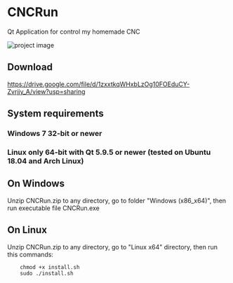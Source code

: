 # CNCRun
Qt Application for control my homemade CNC

![project image](https://github.com/vladislick/cnc_run_qt/raw/master/images/general.png)

## Download
https://drive.google.com/file/d/1zxxtkqWHxbLzOg10FOEduCY-Zvrjjy_A/view?usp=sharing

## System requirements
### Windows 7 32-bit or newer
### Linux only 64-bit with Qt 5.9.5 or newer (tested on Ubuntu 18.04 and Arch Linux)

## On Windows
Unzip CNCRun.zip to any directory, go to folder "Windows (x86_x64)", then run executable file CNCRun.exe

## On Linux
Unzip CNCRun.zip to any directory, go to "Linux x64" directory, then run this commands:
        
        chmod +x install.sh
        sudo ./install.sh
